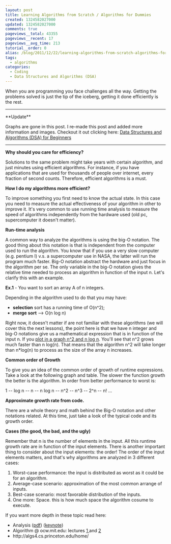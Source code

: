 ```yaml
---
layout: post
title: Learning Algorithms from Scratch / Algorithms for Dummies
created: 1324582027000
updated: 1324582027000
comments: true
pageviews__total: 43355
pageviews__recent: 17
pageviews__avg_time: 213
tutorial__order: 0
alias: /blog/2011/12/22/learning-algorithms-from-scratch-algorithms-for-dummies/
tags:
  - algorithms
categories:
  - Coding
  - Data Structures and Algorithms (DSA)
---
```


<p>When you are programming you face challenges all the way. Getting the problems solved is just the tip of the iceberg, getting it done efficiently is the rest.</p>

<!--More-->
<hr>
**Update**

Graphs are gone in this post. I re-made this post and added more information and images. Checkout it out clicking here: <a href="/blog/2018/04/04/how-you-can-change-the-world-learning-data-structures-algorithms-free-online-course-tutorial/">Data Structures and Algorithms (DSA) for Beginners</a>
<hr>

<p class="p1"><b>Why should you care for efficiency?</b></p>
<p class="p1">Solutions to the same problem might take years with certain algorithm, and just minutes using efficient algorithms. For instance, if you have applications that are used for thousands of people over internet, every fraction of second counts. Therefore, efficient algorithms is a must.</p>
<p class="p1"><b>How I do my algorithms more efficient?</b></p>
<p class="p1">To improve something you first need to know the actual state. In this case you need to measure the actual effectiveness of your algorithm in other to improve it. It&#39;s very common to use running time analysis to measure the speed of algorithms independently from the hardware used (old pc, supercomputer it doesn&#39;t matter).&nbsp;</p>
<p class="p1"><b>Run-time analysis</b></p>
<p class="p1">A common way to analyze the algorithms is using the big-O notation. The good thing about this notation is that is independent from the computer used to run the algorithm. You know that if you use a very slow computer (e.g. pentium I) v.s. a supercomputer use in NASA, the latter will run the program much faster. Big-O notation abstract the hardware and just focus in the algorithm per se. The only variable in the big-O notation gives the relative time needed to process an algorithm in function of the input n. Let&#39;s clarify this with an example.</p>
<p class="p1"><strong>Ex.1</strong> - You want to sort an array A of n integers.&nbsp;</p>
<p class="p1">Depending in the algorithm used to do that you may have:</p>
<ul>
	<li class="p1">
		<b>selection</b> sort has a running time of O(n^2);</li>
	<li class="p1">
		<b>merge sort</b> --&gt; O(n log n)</li>
</ul>
<p class="p1">Right now, it doesn&#39;t matter if are not familiar with these algorithms (we will cover this the next lessons), the point here is that we have n integer and big-O notations give us a mathematical expression that is in function of the input n. If you&nbsp;<a href="http://fooplot.com/index.php?&amp;type0=0&amp;type1=0&amp;type2=0&amp;type3=0&amp;type4=0&amp;y0=x%5E2&amp;y1=x*log%28x%29&amp;y2=&amp;y3=&amp;y4=&amp;r0=&amp;r1=&amp;r2=&amp;r3=&amp;r4=&amp;px0=&amp;px1=&amp;px2=&amp;px3=&amp;px4=&amp;py0=&amp;py1=&amp;py2=&amp;py3=&amp;py4=&amp;smin0=0&amp;smin1=0&amp;smin2=0&amp;smin3=0&amp;smin4=0&amp;smax0=2pi&amp;smax1=2pi&amp;smax2=2pi&amp;smax3=2pi&amp;smax4=2pi&amp;thetamin0=0&amp;thetamin1=0&amp;thetamin2=0&amp;thetamin3=0&amp;thetamin4=0&amp;thetamax0=2pi&amp;thetamax1=2pi&amp;thetamax2=2pi&amp;thetamax3=2pi&amp;thetamax4=2pi&amp;ipw=0&amp;ixmin=-5&amp;ixmax=5&amp;iymin=-3&amp;iymax=3&amp;igx=1&amp;igy=1&amp;igl=1&amp;igs=0&amp;iax=1&amp;ila=1&amp;xmin=-5&amp;xmax=5&amp;ymin=-3&amp;ymax=3"><span class="s1">plot in a graph n^2 and n log n</span></a>. You&#39;ll see that n^2 grows much faster than n log(n). That means that the algorithm n^2 will take longer than n*log(n) to process as the size of the array n increases.</p>
<p class="p1"><b>Common order of Growth</b></p>
<p class="p1">To give you an idea of the common order of growth of runtime expressions. Take a look at the following graph and table. The slower the function growth the better is the algorithm. In order from better performance to worst is:</p>
<p class="p1">1 -- log n -- n -- n log n -- n^2 -- n^3 -- 2^n -- n! ...</p>
<p class="p2">


<!-- <img alt="" src="http://adrianmejiarosario.com/sites/default/files/Screen%20Shot%202011-12-22%20at%203.22.12%20PM.png"  /> -->


</p>
<p class="p2">


<!-- <img alt="" src="http://adrianmejiarosario.com/sites/default/files/Screen%20Shot%202011-12-22%20at%203.23.45%20PM.png"  /> -->


</p>
<p class="p1"><b>Approximate growth rate from code.</b></p>
<p class="p1">There are a whole theory and math behind the Big-O notation and other notations related. At this time, just take a look of the typical code and its growth order.</p>
<p class="p1">


<!-- <img alt="" src="http://adrianmejiarosario.com/sites/default/files/Screen%20Shot%202011-12-22%20at%204.51.48%20PM.png"  /> -->


</p>
<p><strong>Cases (the good, the bad, and the ugly)</strong></p>
<p>Remember that n is the number of elements in the input. All this runtime growth rate are in function of the input elements. There is another important thing to consider about the input elements: the order! The order of the input elements matters, and that&#39;s why algorithms are analyzed in 3 different cases:</p>
<ol>
	<li>
		Worst-case performance: the input is distributed as worst as it could be for an algorithm. &nbsp;&nbsp;</li>
	<li>
		Average-case scenario: approximation of the most common arrange of inputs.</li>
	<li>
		Best-case scenario: most favorable distribution of the inputs.</li>
	<li>
		One more: Space. this is how much space the algorithm cosume to execute.&nbsp;</li>
</ol>
<p class="p2">If you want more depth in these topic read here:&nbsp;</p>
<ul>
	<li class="p2">
		<span >Analysis (</span><a href="http://gcu.googlecode.com/files/02Analysis.pdf" >pdf</a><span >) (</span><a href="http://gcu.googlecode.com/files/02Analysis.key.zip" >keynote</a><span >)</span></li>
	<li class="p2">
		<span >Algorithm @&nbsp;</span>ocw.mit.edu: lectures <a href="http://ocw.mit.edu/courses/electrical-engineering-and-computer-science/6-046j-introduction-to-algorithms-sma-5503-fall-2005/video-lectures/lecture-1-administrivia-introduction-analysis-of-algorithms-insertion-sort-mergesort">1 </a>and <a href="http://ocw.mit.edu/courses/electrical-engineering-and-computer-science/6-046j-introduction-to-algorithms-sma-5503-fall-2005/video-lectures/lecture-2-asymptotic-notation-recurrences-substitution-master-method">2</a></li>
	<li class="p2">
		http://algs4.cs.princeton.edu/home/</li>
</ul>
<p class="p2">&nbsp;</p>
